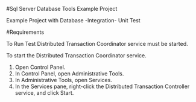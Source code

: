 #Sql Server Database Tools Example Project

Example Project with Database -Integration- Unit Test

#Requirements

To Run Test Distributed Transaction Coordinator service must be started.

To start the Distributed Transaction Coordinator service.

1. Open Control Panel.
2. In Control Panel, open Administrative Tools.
3. In Administrative Tools, open Services.
4. In the Services pane, right-click the Distributed Transaction Controller service, and click Start.
